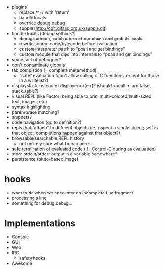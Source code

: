   * plugins
    * replace /^=/ with 'return'
    * handle locals
    * override debug.debug
    * supple (http://cgit.gitano.org.uk/supple.git)
  * handle locals (debug.sethook?)
    * debug.sethook, catch return of our chunk and grab its locals
    * rewrite source code/bytecode before evaluation
    * custom interpreter patch to "pcall and get bindings"
    * custom module that dips into internals to "pcall and get bindings"
  * some sort of debugger?
  * don't contaminate globals
  * tab completion (\_\_complete metamethod)
    * "safe" evaluation (don't allow calling of C functions, except for those in a whitelist?)
  * displaystack instead of displayerror(err)? (should xpcall return false, stack\_table?)
  * visual REPL (like Factor; being able to print multi-colored/multi-sized text, images, etc)
  * syntax highlighting
  * paren/brace matching?
  * snippets?
  * code navigation (go to definition?)
  * repls that "attach" to different objects (ie. inspect a single object; self is that object.  completions happen against that object?)
  * browsable/searchable REPL history
    * not entirely sure what I mean here...
  * safe termination of evaluated code (if I Control-C during an evaluation)
  * store stdout/stderr output in a variable somewhere?
  * persistence (pluto-based image)

hooks
=====

  * what to do when we encounter an incomplete Lua fragment
  * processing a line
  * something for debug.debug...

Implementations
===============

  * Console
  * GUI
  * Web
  * IRC
    * safety hooks
  * Awesome
